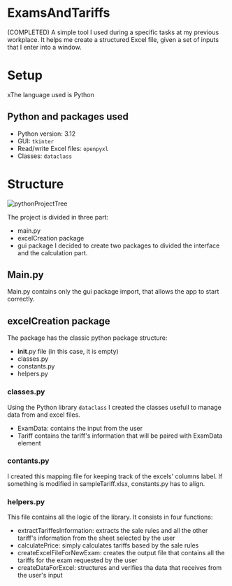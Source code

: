 # ExamsAndTariffs

(COMPLETED) A simple tool I used during a specific tasks at my previous workplace. It helps me create a structured Excel file, given a set of inputs that I enter into a window.

# Setup
xThe language used is Python
## Python and packages used
- Python version: 3.12
- GUI: `tkinter`
- Read/write Excel files: `openpyxl`
- Classes: `dataclass`

# Structure
![pythonProjectTree](https://github.com/emmedibi/ExamsAndTariffs/assets/55384897/87e1d83b-9dd8-49f3-9de7-897b03a35ed5)

The project is divided in three part:
- main.py
- excelCreation package
- gui package
I decided to create two packages to divided the interface and the calculation part.
## Main.py
Main.py contains only the gui package import, that allows the app to start correctly.
## excelCreation package
The package has the classic python package structure:
- __init__.py file (in this case, it is empty)
- classes.py
- constants.py
- helpers.py
### classes.py
Using the Python library `dataclass` I created the classes usefull to manage data from and excel files.
- ExamData: contains the input from the user
- Tariff contains the tariff's information that will be paired with ExamData element
### contants.py
I created this mapping file for keeping track of the excels' columns label. If something is modified in sampleTariff.xlsx, constants.py has to align.
### helpers.py
This file contains all the logic of the library. It consists in four functions:
- extractTariffesInformation: extracts the sale rules and all the other tariff's information from the sheet selected by the user
- calculatePrice: simply calculates tariffs based by the sale rules
- createExcelFileForNewExam: creates the output file that contains all the tariffs for the exam requested by the user
- createDataForExcel: structures and verifies tha data that receives from the user's input
